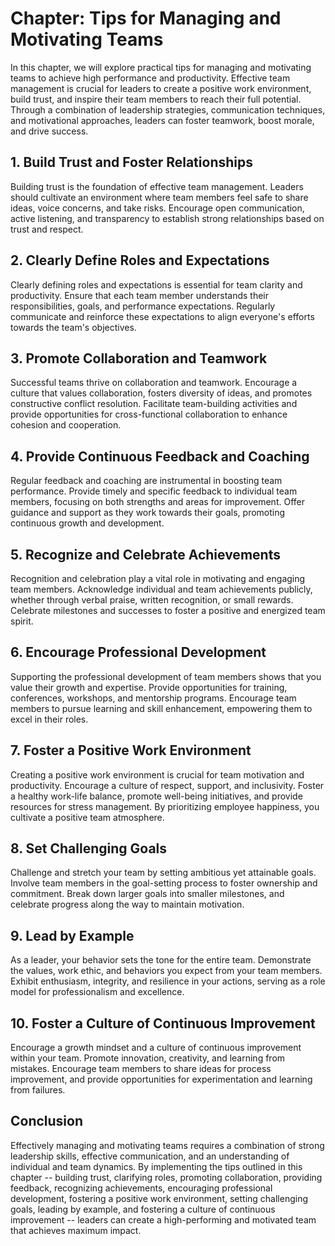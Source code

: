 Chapter: Tips for Managing and Motivating Teams
===============================================

In this chapter, we will explore practical tips for managing and motivating teams to achieve high performance and productivity. Effective team management is crucial for leaders to create a positive work environment, build trust, and inspire their team members to reach their full potential. Through a combination of leadership strategies, communication techniques, and motivational approaches, leaders can foster teamwork, boost morale, and drive success.

**1. Build Trust and Foster Relationships**
-------------------------------------------

Building trust is the foundation of effective team management. Leaders should cultivate an environment where team members feel safe to share ideas, voice concerns, and take risks. Encourage open communication, active listening, and transparency to establish strong relationships based on trust and respect.

**2. Clearly Define Roles and Expectations**
--------------------------------------------

Clearly defining roles and expectations is essential for team clarity and productivity. Ensure that each team member understands their responsibilities, goals, and performance expectations. Regularly communicate and reinforce these expectations to align everyone's efforts towards the team's objectives.

**3. Promote Collaboration and Teamwork**
-----------------------------------------

Successful teams thrive on collaboration and teamwork. Encourage a culture that values collaboration, fosters diversity of ideas, and promotes constructive conflict resolution. Facilitate team-building activities and provide opportunities for cross-functional collaboration to enhance cohesion and cooperation.

**4. Provide Continuous Feedback and Coaching**
-----------------------------------------------

Regular feedback and coaching are instrumental in boosting team performance. Provide timely and specific feedback to individual team members, focusing on both strengths and areas for improvement. Offer guidance and support as they work towards their goals, promoting continuous growth and development.

**5. Recognize and Celebrate Achievements**
-------------------------------------------

Recognition and celebration play a vital role in motivating and engaging team members. Acknowledge individual and team achievements publicly, whether through verbal praise, written recognition, or small rewards. Celebrate milestones and successes to foster a positive and energized team spirit.

**6. Encourage Professional Development**
-----------------------------------------

Supporting the professional development of team members shows that you value their growth and expertise. Provide opportunities for training, conferences, workshops, and mentorship programs. Encourage team members to pursue learning and skill enhancement, empowering them to excel in their roles.

**7. Foster a Positive Work Environment**
-----------------------------------------

Creating a positive work environment is crucial for team motivation and productivity. Encourage a culture of respect, support, and inclusivity. Foster a healthy work-life balance, promote well-being initiatives, and provide resources for stress management. By prioritizing employee happiness, you cultivate a positive team atmosphere.

**8. Set Challenging Goals**
----------------------------

Challenge and stretch your team by setting ambitious yet attainable goals. Involve team members in the goal-setting process to foster ownership and commitment. Break down larger goals into smaller milestones, and celebrate progress along the way to maintain motivation.

**9. Lead by Example**
----------------------

As a leader, your behavior sets the tone for the entire team. Demonstrate the values, work ethic, and behaviors you expect from your team members. Exhibit enthusiasm, integrity, and resilience in your actions, serving as a role model for professionalism and excellence.

**10. Foster a Culture of Continuous Improvement**
--------------------------------------------------

Encourage a growth mindset and a culture of continuous improvement within your team. Promote innovation, creativity, and learning from mistakes. Encourage team members to share ideas for process improvement, and provide opportunities for experimentation and learning from failures.

**Conclusion**
--------------

Effectively managing and motivating teams requires a combination of strong leadership skills, effective communication, and an understanding of individual and team dynamics. By implementing the tips outlined in this chapter -- building trust, clarifying roles, promoting collaboration, providing feedback, recognizing achievements, encouraging professional development, fostering a positive work environment, setting challenging goals, leading by example, and fostering a culture of continuous improvement -- leaders can create a high-performing and motivated team that achieves maximum impact.
